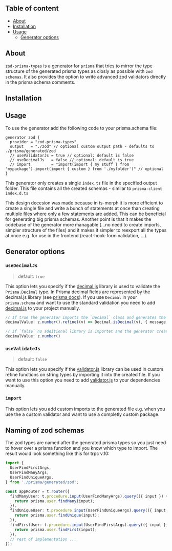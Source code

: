## Table of content

* [About](#about)
* [Installation](#installation)
* [Usage](#usage)
  - [Generator options](#generator-options)


## About

`zod-prisma-types` is a generator for `prisma` that tries to mirror the type structure of the generated prisma types as closly as possible with `zod schemas`. It also provides the option to write advanced zod validators directly in the prisma schema comments.

## Installation

## Usage

To use the generator add the following code to your prisma.schema file:

```prisma
generator zod {
  provider = "zod-prisma-types"
  output   = "./zod" // optional custom output path - defaults to ./prisma/generated/zod
  // useValidatorJs = true // optional: default is false
  // useDecimalJs   = false // optional: default is true
  // import         = "import(import { my stuff } from 'mypackage').import(import { custom } from './myfolder')" // optional
}
```

This generator only creates a single `index.ts` file in the specified output folder. This file contains all the created schemas - similar to `prisma-client` `index.d.ts`

This design decesion was made because in ts-morph it is more efficient to create a single file and write a bunch of statements at once than creating multiple files where only a few statements are added. This can be beneficial for generating big prisma schemas. Another point is that it makes the codebase of the generator more managable (...no need to create imports, simpler structure of the files) and it makes it simpler to reexport all the types at once e.g. for use in the frontend (react-hook-form validation, ...).

## Generator options

### `useDecimalJs`

> default: `true`

This option lets you specify if the [decimal.js](https://mikemcl.github.io/decimal.js/) library is used to validate the `Prisma.Decimal` type. In Prisma decimal fields are represented by the decimal.js library (see [prisma docs](https://www.prisma.io/docs/concepts/components/prisma-client/working-with-fields#working-with-decimal)). If you use `Decimal` in your `prisma.schema` and want to use the standard validation you need to add [decimal.js](https://mikemcl.github.io/decimal.js/) to your project manually.

```ts
// If true the generator imports the `Decimal` class and generates the following output:
decimalValue: z.number().refine((v) => Decimal.isDecimal(v), { message: 'Must be a Decimal' }),

// If `false` no additional library is importet and the generator creates the following output:
decimalValue: z.number()
```

### `useValidateJs`

> default: `false`

This option lets you specify if the [validator.js](https://github.com/validatorjs/validator.js) library can be used in custom refine functions on string types by importing it into the created file. If you want to use this option you need to add [validator.js](https://github.com/validatorjs/validator.js) to your dependencies manually.

### `import`

This option lets you add custom imports to the generated file e.g. when you use the a custom validator and want to use a completly custom package.


## Naming of zod schemas

The zod types are named after the generated prisma types so you just need to hover over a prisma function and you know which type to import. The result would look something like this for trpc v.10:

```ts
import {
  UserFindFirstArgs,
  UserFindManyArgs,
  UserFindUniqueArgs,
} from './prisma/generated/zod';

const appRouter = t.router({
  findManyUser: t.procedure.input(UserFindManyArgs).query(({ input }) => {
    return prisma.user.findMany(input);
  }),
  findUniqueUser: t.procedure.input(UserFindUniqueArgs).query(({ input }) => {
    return prisma.user.findUnique(input);
  }),
  findFirstUser: t.procedure.input(UserFindFirstArgs).query(({ input }) => {
    return prisma.user.findFirst(input);
  }),
  // rest of implementation ...
});
```
